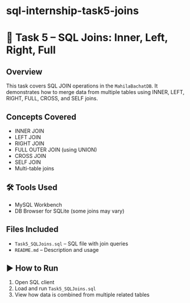# sql-internship-task5-joins
# 🔗 Task 5 – SQL Joins: Inner, Left, Right, Full

##  Overview
This task covers SQL JOIN operations in the `MahilaBachatDB`. It demonstrates how to merge data from multiple tables using INNER, LEFT, RIGHT, FULL, CROSS, and SELF joins.

##  Concepts Covered
- INNER JOIN
- LEFT JOIN
- RIGHT JOIN
- FULL OUTER JOIN (using UNION)
- CROSS JOIN
- SELF JOIN
- Multi-table joins

## 🛠 Tools Used
- MySQL Workbench
- DB Browser for SQLite (some joins may vary)

##  Files Included
- `Task5_SQLJoins.sql` – SQL file with join queries
- `README.md` – Description and usage

## ▶ How to Run
1. Open SQL client
2. Load and run `Task5_SQLJoins.sql`
3. View how data is combined from multiple related tables
